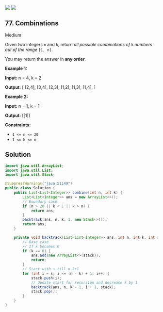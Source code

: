 [![](https://img.shields.io/github/stars/javadev/LeetCode-in-Java?label=Stars&style=flat-square)](https://github.com/javadev/LeetCode-in-Java)
[![](https://img.shields.io/github/forks/javadev/LeetCode-in-Java?label=Fork%20me%20on%20GitHub%20&style=flat-square)](https://github.com/javadev/LeetCode-in-Java/fork)

## 77\. Combinations

Medium

Given two integers `n` and `k`, return _all possible combinations of_ `k` _numbers out of the range_ `[1, n]`.

You may return the answer in **any order**.

**Example 1:**

**Input:** n = 4, k = 2

**Output:** [ [2,4], [3,4], [2,3], [1,2], [1,3], [1,4], ] 

**Example 2:**

**Input:** n = 1, k = 1

**Output:** [[1]] 

**Constraints:**

*   `1 <= n <= 20`
*   `1 <= k <= n`

## Solution

```java
import java.util.ArrayList;
import java.util.List;
import java.util.Stack;

@SuppressWarnings("java:S1149")
public class Solution {
    public List<List<Integer>> combine(int n, int k) {
        List<List<Integer>> ans = new ArrayList<>();
        // Boundary case
        if (n > 20 || k < 1 || k > n) {
            return ans;
        }
        backtrack(ans, n, k, 1, new Stack<>());
        return ans;
    }

    private void backtrack(List<List<Integer>> ans, int n, int k, int s, Stack<Integer> stack) {
        // Base case
        // If k becomes 0
        if (k == 0) {
            ans.add(new ArrayList<>(stack));
            return;
        }
        // Start with s till n-k+1
        for (int i = s; i <= (n - k) + 1; i++) {
            stack.push(i);
            // Update start for recursion and decrease k by 1
            backtrack(ans, n, k - 1, i + 1, stack);
            stack.pop();
        }
    }
}
```